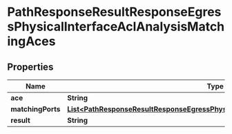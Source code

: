 
# PathResponseResultResponseEgressPhysicalInterfaceAclAnalysisMatchingAces

## Properties
Name | Type | Description | Notes
------------ | ------------- | ------------- | -------------
**ace** | **String** |  |  [optional]
**matchingPorts** | [**List&lt;PathResponseResultResponseEgressPhysicalInterfaceAclAnalysisMatchingPorts&gt;**](PathResponseResultResponseEgressPhysicalInterfaceAclAnalysisMatchingPorts.md) |  |  [optional]
**result** | **String** |  |  [optional]



